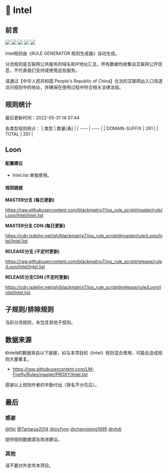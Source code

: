 # 🧸 Intel

## 前言

![](https://shields.io/badge/-移除重复规则-ff69b4) ![](https://shields.io/badge/-DOMAIN与DOMAIN--SUFFIX合并-green) ![](https://shields.io/badge/-DOMAIN--SUFFIX间合并-critical) ![](https://shields.io/badge/-DOMAIN--SUFFIX与DOMAIN--KEYWORD合并-blue) ![](https://shields.io/badge/-IP--CIDR(6)合并-blueviolet) 

Intel规则由《RULE GENERATOR 规则生成器》自动生成。

分流规则是互联网公共服务的域名和IP地址汇总，所有数据均收集自互联网公开信息，不代表我们支持或使用这些服务。

请通过【中华人民共和国 People's Republic of China】合法的互联网出入口信道访问规则中的地址，并确保在使用过程中符合相关法律法规。

## 规则统计

最后更新时间：2022-05-31 14:37:44

各类型规则统计：
| 类型 | 数量(条)  | 
| ---- | ----  |
| DOMAIN-SUFFIX | 261  | 
| TOTAL | 261  | 


## Loon 

#### 配置建议
- Intel.list 单独使用。

#### 规则链接
**MASTER分支 (每日更新)**

https://raw.githubusercontent.com/blackmatrix7/ios_rule_script/master/rule/Loon/Intel/Intel.list

**MASTER分支 CDN (每日更新)**

https://cdn.jsdelivr.net/gh/blackmatrix7/ios_rule_script@master/rule/Loon/Intel/Intel.list

**RELEASE分支 (不定时更新)**

https://raw.githubusercontent.com/blackmatrix7/ios_rule_script/release/rule/Loon/Intel/Intel.list

**RELEASE分支CDN (不定时更新)**

https://cdn.jsdelivr.net/gh/blackmatrix7/ios_rule_script@release/rule/Loon/Intel/Intel.list

## 子规则/排除规则


当前分流规则，未包含其他子规则。

## 数据来源

《Intel》的数据来自以下链接，如与本项目的《Intel》规则混合使用，可能会造成规则大量重复。

- https://raw.githubusercontent.com/LM-Firefly/Rules/master/PROXY/Intel.list


感谢以上规则作者的辛勤付出（排名不分先后）。

## 最后

### 感谢

[@fiiir](https://github.com/fiiir) [@Tartarus2014](https://github.com/Tartarus2014) [@zjcfynn](https://github.com/zjcfynn) [@chenyiping1995](https://github.com/chenyiping1995) [@vhdj](https://github.com/vhdj)

提供规则数据源及改进建议。

### 其他

请不要对外宣传本项目。